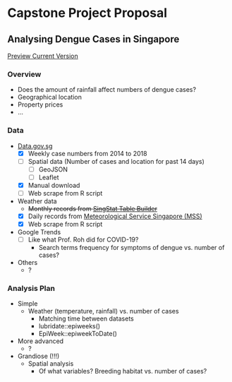 # Capstone Project Proposal

## Analysing Dengue Cases in Singapore

[Preview Current Version](https://roscoelai.github.io/dasr2020capstone/results/project_proposal.html)

### Overview
- Does the amount of rainfall affect numbers of dengue cases?
- Geographical location
- Property prices
- ...

### Data
- [Data.gov.sg](https://data.gov.sg/dataset?q=Dengue)
  - [x] Weekly case numbers from 2014 to 2018
  - [ ] Spatial data (Number of cases and location for past 14 days)
    - [ ] GeoJSON
    - [ ] Leaflet
  - [x] Manual download
  - [ ] Web scrape from R script
- Weather data
  - <s> Monthly records from [SingStat Table Builder](https://www.tablebuilder.singstat.gov.sg/publicfacing/initApiList.action)</s>
  - [x] Daily records from [Meteorological Service Singapore (MSS)](http://www.weather.gov.sg/climate-historical-daily/)
  - [x] Web scrape from R script
- Google Trends
  - [ ] Like what Prof. Roh did for COVID-19?
    - Search terms frequency for symptoms of dengue vs. number of cases?
- Others
  - ?

### Analysis Plan
- Simple
  - Weather (temperature, rainfall) vs. number of cases
    - Matching time between datasets
    - lubridate::epiweeks()
    - EpiWeek::epiweekToDate()
- More advanced
  - ?
- Grandiose (!!!)
  - Spatial analysis
    - Of what variables? Breeding habitat vs. number of cases?
